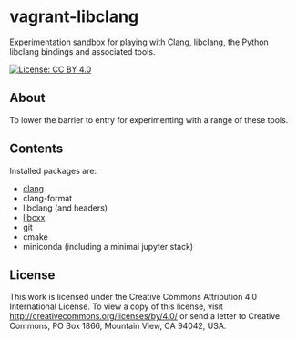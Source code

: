 # vagrant-libclang

Experimentation sandbox for playing with Clang, libclang, the Python libclang
bindings and associated tools. 


[![License: CC BY 4.0](https://licensebuttons.net/l/by/4.0/80x15.png)](http://creativecommons.org/licenses/by/4.0/)

## About

To lower the barrier to entry for experimenting with a range of these tools.

## Contents

Installed packages are:

- [clang](http://clang.llvm.org/)
- clang-format
- libclang (and headers)
- [libcxx](http://libcxx.llvm.org/)
- git
- cmake
- miniconda (including a minimal jupyter stack)

## License

This work is licensed under the Creative Commons Attribution 4.0 International
License. To view a copy of this license, visit
http://creativecommons.org/licenses/by/4.0/ or send a letter to Creative
Commons, PO Box 1866, Mountain View, CA 94042, USA.




